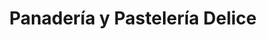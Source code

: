 ---
title: "Panadería y Pastelería Delice"
url: /puerto-montt/panaderia-y-pasteleria-delice/
shop: panadería
---